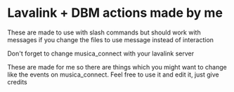 # Lavalink + DBM actions made by me
These are made to use with slash commands but should work with messages if you change the files to use message instead of interaction

Don't forget to change musica_connect with your lavalink server

These are made for me so there are things which you might want to change like the events on musica_connect. Feel free to use it and edit it, just give credits
